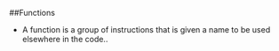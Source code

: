 ##Functions
- A function is a group of instructions that is given a name to be used elsewhere in the code..
